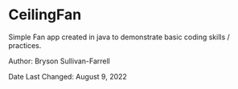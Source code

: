 # CeilingFan

Simple Fan app created in java to demonstrate basic coding skills / practices.

Author: Bryson Sullivan-Farrell

Date Last Changed: August 9, 2022
